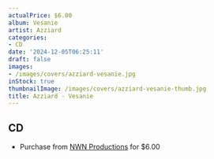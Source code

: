 ```yaml
---
actualPrice: $6.00
album: Vesanie
artist: Azziard
categories:
- CD
date: '2024-12-05T06:25:11'
draft: false
images:
- /images/covers/azziard-vesanie.jpg
inStock: true
thumbnailImage: /images/covers/azziard-vesanie-thumb.jpg
title: Azziard - Vesanie
---
```


## CD
* Purchase from [NWN Productions](http://shop.nwnprod.com/index.php?route=product/product&path=93&product_id=1870&sort=pd.name&order=ASC) for $6.00
